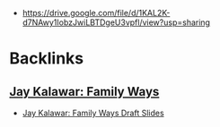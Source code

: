 - https://drive.google.com/file/d/1KAL2K-d7NAwy1IobzJwiLBTDgeU3vpfl/view?usp=sharing

# Backlinks
## [Jay Kalawar: Family Ways](<Jay Kalawar: Family Ways.md>)
- [Jay Kalawar: Family Ways Draft Slides](<Jay Kalawar: Family Ways Draft Slides.md>)

